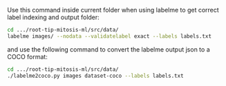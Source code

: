 Use this command inside current folder when using labelme to get correct label indexing and output folder:

```bash
cd .../root-tip-mitosis-ml/src/data/
labelme images/ --nodata --validatelabel exact --labels labels.txt
```

and use the following command to convert the labelme output json to a COCO format:

```bash
cd .../root-tip-mitosis-ml/src/data/
./labelme2coco.py images dataset-coco --labels labels.txt
```
